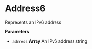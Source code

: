 # Address6

Represents an IPv6 address


**Parameters**

-   `address` **Array<string>** An IPv6 address string



